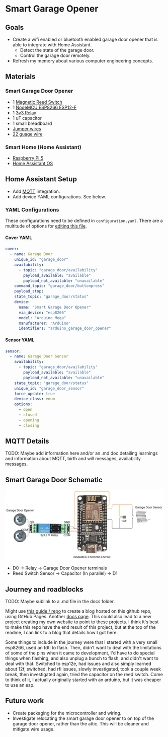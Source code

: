 # Smart Garage Opener

## Goals 
- Create a wifi enabled or bluetooth enabled garage door opener that is able to integrate with Home Assistant. 
  - Detect the state of the garage door.
  - Control the garage door remotely.
- Refresh my memory about various computer engineering concepts. 

## Materials

### Smart Garage Door Opener

- 1 [Magnetic Reed Switch](https://www.amazon.com/dp/B0BCYHBKVF?ref=ppx_yo2ov_dt_b_fed_asin_title)
- 1 [NodeMCU ESP8266 ESP12-F](https://www.amazon.com/dp/B09QXHWLTJ?ref=ppx_yo2ov_dt_b_fed_asin_title&th=1)
- 1 [3v3 Relay](https://www.amazon.com/dp/B07XGZSYJV?ref=ppx_yo2ov_dt_b_fed_asin_title)
- 1 uF capacitor
- 1 small breadboard
- [Jumper wires](https://www.amazon.com/dp/B0BTT31CBC?ref=ppx_yo2ov_dt_b_fed_asin_title)
- [22 guage wire](https://www.amazon.com/dp/B07TX6BX47?ref=ppx_yo2ov_dt_b_fed_asin_title)

### Smart Home (Home Assistant)

- [Raspberry PI 5](https://www.amazon.com/dp/B0D95QBKJ4?ref=ppx_yo2ov_dt_b_fed_asin_title&th=1)
- [Home Assistant OS](https://www.home-assistant.io/installation/raspberrypi/)

## Home Assistant Setup

- Add [MQTT](https://www.home-assistant.io/integrations/mqtt) integration.
- Add device YAML configurations. See below.

### YAML Configurations

These configurations need to be defined in `configuration.yaml`. There are a multitude of options for [editing this file](https://www.home-assistant.io/docs/configuration/#to-set-up-access-to-the-files-and-prepare-an-editor). 

#### Cover YAML

```yaml
cover:
  - name: Garage Door
    unique_id: "garage_door"
    availability:
      - topic: "garage_door/availability"
        payload_available: "available"
        payload_not_available: "unavailable"
    command_topic: "garage_door/buttonpress"
    payload_stop:
    state_topic: "garage_door/status"
    device:
      name: "Smart Garage Door Opener"
      via_device: "esp8266"
      model: "Arduino Mega"
      manufacturer: "Arduino"
      identifiers: "arduino_garage_door_opener"
```

#### Sensor YAML

```yaml
sensor:
  - name: Garage Door Sensor
    availability:
      - topic: "garage_door/availability"
        payload_available: "available"
        payload_not_available: "unavailable"
    state_topic: "garage_door/status"
    unique_id: "garage_door_sensor"
    force_update: true
    device_class: enum
    options:
      - open
      - closed
      - opening
      - closing
```

## MQTT Details

TODO: Maybe add information here and/or an .md doc detailing learnings and information about MQTT, birth and will messages, availability messages.

## Smart Garage Door Schematic

![Firmware Schematic](schematic.png)

- D0 -> Relay -> Garage Door Opener terminals
- Reed Switch Sensor -> Capacitor (In parallel) -> D1

## Journey and roadblocks

TODO: Maybe sublink to a .md file in the docs folder.

Might use [this guide / repo](https://github.com/skills/github-pages) to create a blog hosted on this github repo, using GitHub Pages. Another [docs page](https://docs.github.com/en/pages/setting-up-a-github-pages-site-with-jekyll/about-github-pages-and-jekyll). This could also lead to a new project creating my own website to point to these projects. I think it's best to make this repo have the end result of this project, but at the top of the readme, I can link to a blog that details how I got here.

Some things to include in the journey were that I started with a very small esp8266, used an fdti to flash. Then, didn't want to deal with the limitations of some of the pins when it came to development, I'd have to do special things when flashing, and also unplug a bunch to flash, and didn't want to deal with that. Switched to esp12e, had issues and also simply learned about 12f, switched, had rfi issues, slowly investigated, took a couple week break, then investigated again, tried the capacitor on the reed switch. Come to think of it, I actually originally started with an arduino, but it was cheaper to use an esp. 

## Future work

- Create packaging for the microcontroller and wiring. 
- Investigate relocating the smart garage door opener to on top of the garage door opener, rather than the attic. This will be cleaner and mitigate wire usage.